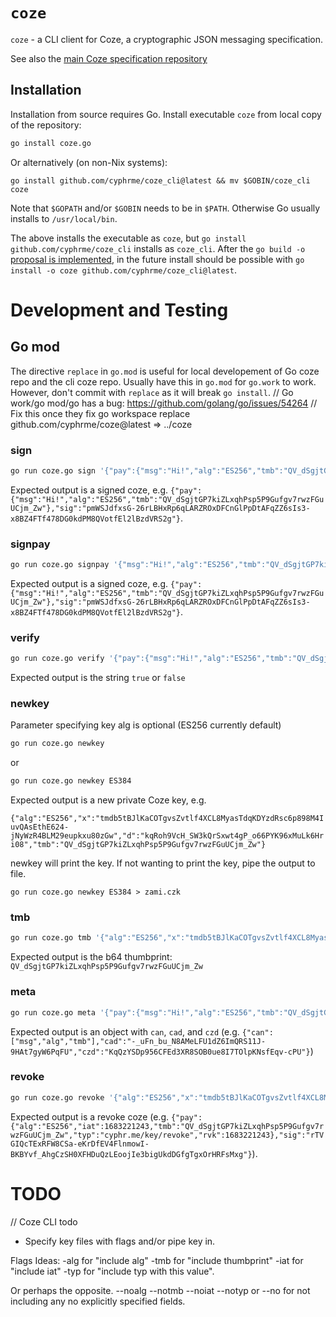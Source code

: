 # `coze` 
`coze` - a CLI client for Coze, a cryptographic JSON messaging specification.

See also the [main Coze specification repository](https://github.com/Cyphrme/Coze)

## Installation
Installation from source requires Go.  Install executable `coze` from local copy
of the repository:

```sh
go install coze.go
```

Or alternatively (on non-Nix systems):

```
go install github.com/cyphrme/coze_cli@latest && mv $GOBIN/coze_cli coze
```
Note that `$GOPATH` and/or `$GOBIN` needs to be in `$PATH`.
Otherwise Go usually installs to `/usr/local/bin`.

The above installs the executable as `coze`, but `go install
github.com/cyphrme/coze_cli` installs as `coze_cli`.  After the `go build -o`
[proposal is implemented](https://github.com/golang/go/issues/44469), in the
future install should be possible with `go install -o coze
github.com/cyphrme/coze_cli@latest`.


# Development and Testing 

## Go mod
The directive `replace` in `go.mod` is useful for local developement of Go coze repo and the cli coze repo.  Usually have this in `go.mod` for
`go.work` to work.  However, don't commit with `replace` as it will break `go install`.
// Go work/go mod/go has a bug: https://github.com/golang/go/issues/54264
// Fix this once they fix go workspace
replace github.com/cyphrme/coze@latest => ../coze


### sign
```sh
go run coze.go sign '{"pay":{"msg":"Hi!","alg":"ES256","tmb":"QV_dSgjtGP7kiZLxqhPsp5P9Gufgv7rwzFGuUCjm_Zw"}}' '{"alg":"ES256","x":"tmdb5tBJlKaCOTgvsZvtlf4XCL8MyasTdqKDYzdRsc6p898M4IuvQAsEthE624-jNyWzR4BLM29eupkxu80zGw","d":"kqRoh9VcH_SW3kQrSxwt4gP_o66PYK96xMuLk6Hri08","tmb":"QV_dSgjtGP7kiZLxqhPsp5P9Gufgv7rwzFGuUCjm_Zw"}'
```

Expected output is a signed coze, e.g. `{"pay":{"msg":"Hi!","alg":"ES256","tmb":"QV_dSgjtGP7kiZLxqhPsp5P9Gufgv7rwzFGuUCjm_Zw"},"sig":"pmWSJdfxsG-26rLBHxRp6qLARZROxDFCnGlPpDtAFqZZ6sIs3-x8BZ4FTf478DG0kdPM8QVotfEl2lBzdVRS2g"}`.


### signpay
```sh
go run coze.go signpay '{"msg":"Hi!","alg":"ES256","tmb":"QV_dSgjtGP7kiZLxqhPsp5P9Gufgv7rwzFGuUCjm_Zw"}' '{"alg":"ES256","x":"tmdb5tBJlKaCOTgvsZvtlf4XCL8MyasTdqKDYzdRsc6p898M4IuvQAsEthE624-jNyWzR4BLM29eupkxu80zGw","d":"kqRoh9VcH_SW3kQrSxwt4gP_o66PYK96xMuLk6Hri08","tmb":"QV_dSgjtGP7kiZLxqhPsp5P9Gufgv7rwzFGuUCjm_Zw"}'
```

Expected output is a signed coze, e.g. `{"pay":{"msg":"Hi!","alg":"ES256","tmb":"QV_dSgjtGP7kiZLxqhPsp5P9Gufgv7rwzFGuUCjm_Zw"},"sig":"pmWSJdfxsG-26rLBHxRp6qLARZROxDFCnGlPpDtAFqZZ6sIs3-x8BZ4FTf478DG0kdPM8QVotfEl2lBzdVRS2g"}`.


### verify
```sh
go run coze.go verify '{"pay":{"msg":"Hi!","alg":"ES256","tmb":"QV_dSgjtGP7kiZLxqhPsp5P9Gufgv7rwzFGuUCjm_Zw"},"sig":"pmWSJdfxsG-26rLBHxRp6qLARZROxDFCnGlPpDtAFqZZ6sIs3-x8BZ4FTf478DG0kdPM8QVotfEl2lBzdVRS2g"}' '{"alg":"ES256","x":"tmdb5tBJlKaCOTgvsZvtlf4XCL8MyasTdqKDYzdRsc6p898M4IuvQAsEthE624-jNyWzR4BLM29eupkxu80zGw","tmb":"QV_dSgjtGP7kiZLxqhPsp5P9Gufgv7rwzFGuUCjm_Zw"}'
```

Expected output is the string `true` or `false`


### newkey
Parameter specifying key alg is optional (ES256 currently default)

```sh
go run coze.go newkey
```

or

```sh
go run coze.go newkey ES384
```

Expected output is a new private Coze key, e.g.

`{"alg":"ES256","x":"tmdb5tBJlKaCOTgvsZvtlf4XCL8MyasTdqKDYzdRsc6p898M4IuvQAsEthE624-jNyWzR4BLM29eupkxu80zGw","d":"kqRoh9VcH_SW3kQrSxwt4gP_o66PYK96xMuLk6Hri08","tmb":"QV_dSgjtGP7kiZLxqhPsp5P9Gufgv7rwzFGuUCjm_Zw"}`



newkey will print the key.  If not wanting to print the key, pipe the output to file.

```
go run coze.go newkey ES384 > zami.czk
```



### tmb
```sh
go run coze.go tmb '{"alg":"ES256","x":"tmdb5tBJlKaCOTgvsZvtlf4XCL8MyasTdqKDYzdRsc6p898M4IuvQAsEthE624-jNyWzR4BLM29eupkxu80zGw"}'
```

Expected output is the b64 thumbprint: `QV_dSgjtGP7kiZLxqhPsp5P9Gufgv7rwzFGuUCjm_Zw`


### meta
```sh
go run coze.go meta '{"pay":{"msg":"Hi!","alg":"ES256","tmb":"QV_dSgjtGP7kiZLxqhPsp5P9Gufgv7rwzFGuUCjm_Zw"},"sig":"pmWSJdfxsG-26rLBHxRp6qLARZROxDFCnGlPpDtAFqZZ6sIs3-x8BZ4FTf478DG0kdPM8QVotfEl2lBzdVRS2g"}'
```

Expected output is an object with `can`, `cad`, and `czd` (e.g. `{"can":["msg","alg","tmb"],"cad":"-_uFn_bu_N8AMeLFU1dZ6ImQRS11J-9HAt7gyW6PqFU","czd":"KqQzYSDp956CFEd3XR8SOB0ue8I7TOlpKNsfEqv-cPU"}`)


### revoke
```sh
go run coze.go revoke '{"alg":"ES256","x":"tmdb5tBJlKaCOTgvsZvtlf4XCL8MyasTdqKDYzdRsc6p898M4IuvQAsEthE624-jNyWzR4BLM29eupkxu80zGw","d":"kqRoh9VcH_SW3kQrSxwt4gP_o66PYK96xMuLk6Hri08","tmb":"QV_dSgjtGP7kiZLxqhPsp5P9Gufgv7rwzFGuUCjm_Zw"}'
```

Expected output is a revoke coze (e.g.
`{"pay":{"alg":"ES256","iat":1683221243,"tmb":"QV_dSgjtGP7kiZLxqhPsp5P9Gufgv7rwzFGuUCjm_Zw","typ":"cyphr.me/key/revoke","rvk":1683221243},"sig":"rTVGIQcTExRFW8CSa-eKrDfEV4FlnmowI-BKBYvf_AhgCzSH0XFHDuQzLEoojIe3bigUkdDGfgTgxOrHRFsMxg"}`).


# TODO
// Coze CLI todo
- Specify key files with flags and/or pipe key in. 

Flags Ideas:
-alg for "include alg"
-tmb for "include thumbprint"
-iat for "include iat"
-typ <type> for "include typ with this value".

Or perhaps the opposite.  --noalg --notmb --noiat --notyp or --no for not including any no explicitly specified fields.  